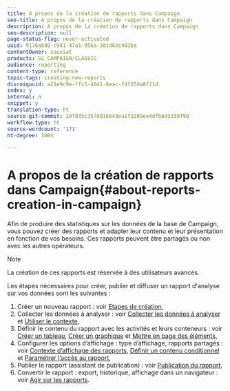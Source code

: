 ```yaml
---
title: A propos de la création de rapports dans Campaign
seo-title: A propos de la création de rapports dans Campaign
description: A propos de la création de rapports dans Campaign
seo-description: null
page-status-flag: never-activated
uuid: 9176ab80-c941-47a1-956a-3d1d63c403ba
contentOwner: sauviat
products: SG_CAMPAIGN/CLASSIC
audience: reporting
content-type: reference
topic-tags: creating-new-reports
discoiquuid: a21e9c9e-ffc5-40d1-8eac-f4f25da8f21d
index: y
internal: n
snippet: y
translation-type: ht
source-git-commit: 20f835c357d016643ea1f3209ee4dfb6d3239f90
workflow-type: ht
source-wordcount: '171'
ht-degree: 100%

---
```



# A propos de la création de rapports dans Campaign{#about-reports-creation-in-campaign}

Afin de produire des statistiques sur les données de la base de Campaign, vous pouvez créer des rapports et adapter leur contenu et leur présentation en fonction de vos besoins. Ces rapports peuvent être partagés ou non avec les autres opérateurs.

>[!NOTE]
>
>La création de ces rapports est réservée à des utilisateurs avancés.

Les étapes nécessaires pour créer, publier et diffuser un rapport d&#39;analyse sur vos données sont les suivantes :

1. Créer un nouveau rapport : voir [Etapes de création](../../reporting/using/creating-a-new-report.md),
1. Collecter les données à analyser : voir [Collecter les données à analyser](../../reporting/using/collecting-data-to-analyze.md) et [Utiliser le contexte](../../reporting/using/using-the-context.md),
1. Définir le contenu du rapport avec les activités et leurs conteneurs : voir [Créer un tableau](../../reporting/using/creating-a-table.md), [Créer un graphique](../../reporting/using/creating-a-chart.md) et [Mettre en page des éléments](../../reporting/using/element-layout.md),
1. Configurer les options d’affichage : type d’affichage, rapports partagés : voir [Contexte d’affichage des rapports](../../reporting/using/configuring-access-to-the-report.md#report-display-context), [Définir un contenu conditionnel](../../reporting/using/defining-a-conditional-content.md) et [Paramétrer l’accès au rapport](../../reporting/using/configuring-access-to-the-report.md),
1. Publier le rapport (assistant de publication) : voir [Publication du rapport](../../reporting/using/configuring-access-to-the-report.md#publishing-the-report),
1. Convertir le rapport : export, historique, affichage dans un navigateur : voir [Agir sur les rapports](../../reporting/using/actions-on-reports.md).

